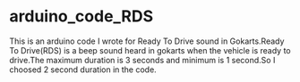 # arduino_code_RDS
This is an arduino code I wrote for Ready To Drive sound in Gokarts.Ready To Drive(RDS) is a beep sound heard in gokarts when the vehicle is ready to drive.The maximum duration is 3 seconds and minimum is 1 second.So I choosed 2 second duration in the code.

